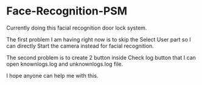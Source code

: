 # Face-Recognition-PSM

Currently doing this facial recognition door lock system.

The first problem I am having right now is to skip the Select User part so I can directly Start the camera instead for facial recognition.

The second problem is to create 2 button inside Check log button that I can open knownlogs.log and unknownlogs.log file.

I hope anyone can help me with this.
